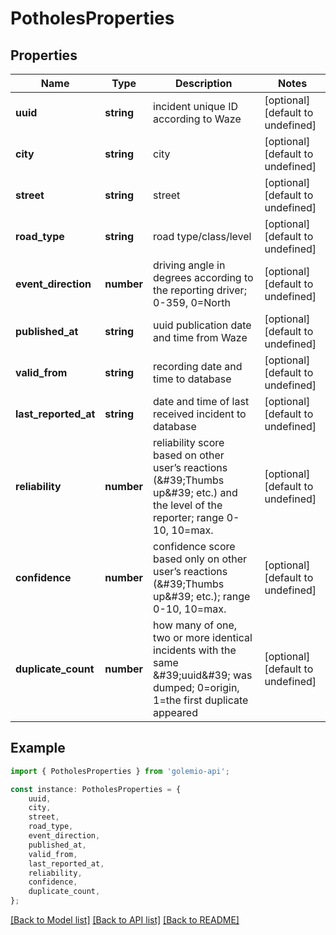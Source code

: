 # PotholesProperties


## Properties

Name | Type | Description | Notes
------------ | ------------- | ------------- | -------------
**uuid** | **string** | incident unique ID according to Waze | [optional] [default to undefined]
**city** | **string** | city | [optional] [default to undefined]
**street** | **string** | street | [optional] [default to undefined]
**road_type** | **string** | road type/class/level | [optional] [default to undefined]
**event_direction** | **number** | driving angle in degrees according to the reporting driver; 0-359, 0&#x3D;North | [optional] [default to undefined]
**published_at** | **string** | uuid publication date and time from Waze | [optional] [default to undefined]
**valid_from** | **string** | recording date and time to database | [optional] [default to undefined]
**last_reported_at** | **string** | date and time of last received incident to database | [optional] [default to undefined]
**reliability** | **number** | reliability score based on other user’s reactions (\&#39;Thumbs up\&#39; etc.) and the level of the reporter; range 0-10, 10&#x3D;max. | [optional] [default to undefined]
**confidence** | **number** | confidence score based only on other user’s reactions (\&#39;Thumbs up\&#39; etc.); range 0-10, 10&#x3D;max. | [optional] [default to undefined]
**duplicate_count** | **number** | how many of one, two or more identical incidents with the same \&#39;uuid\&#39; was dumped; 0&#x3D;origin, 1&#x3D;the first duplicate appeared | [optional] [default to undefined]

## Example

```typescript
import { PotholesProperties } from 'golemio-api';

const instance: PotholesProperties = {
    uuid,
    city,
    street,
    road_type,
    event_direction,
    published_at,
    valid_from,
    last_reported_at,
    reliability,
    confidence,
    duplicate_count,
};
```

[[Back to Model list]](../README.md#documentation-for-models) [[Back to API list]](../README.md#documentation-for-api-endpoints) [[Back to README]](../README.md)
